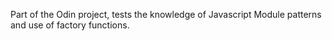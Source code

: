 Part of the Odin project, tests the knowledge of Javascript Module patterns and use of factory functions. 
